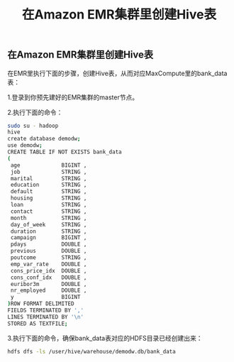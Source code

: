 ﻿---
title: "在Amazon EMR集群里创建Hive表"
chapter: false
weight: 122
---

## 在Amazon EMR集群里创建Hive表

在EMR里执行下面的步骤，创建Hive表，从而对应MaxCompute里的bank_data表：

1.登录到你预先建好的EMR集群的master节点。

2.执行下面的命令：
```bash
sudo su - hadoop
hive
create database demodw;
use demodw;
CREATE TABLE IF NOT EXISTS bank_data
(
 age             BIGINT ,
 job             STRING ,
 marital         STRING ,
 education       STRING ,
 default         STRING ,
 housing         STRING ,
 loan            STRING ,
 contact         STRING ,
 month           STRING ,
 day_of_week     STRING ,
 duration        STRING ,
 campaign        BIGINT ,
 pdays           DOUBLE ,
 previous        DOUBLE ,
 poutcome        STRING ,
 emp_var_rate    DOUBLE ,
 cons_price_idx  DOUBLE ,
 cons_conf_idx   DOUBLE ,
 euribor3m       DOUBLE ,
 nr_employed     DOUBLE ,
 y               BIGINT 
)ROW FORMAT DELIMITED
FIELDS TERMINATED BY ','
LINES TERMINATED BY '\n'
STORED AS TEXTFILE;
```

3.执行下面的命令，确保bank_data表对应的HDFS目录已经创建出来：
```bash
hdfs dfs -ls /user/hive/warehouse/demodw.db/bank_data
```
